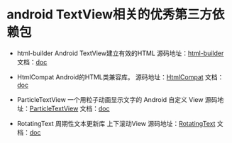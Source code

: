 # android TextView相关的优秀第三方依赖包

* html-builder Android TextView建立有效的HTML 
源码地址：[html-builder](https://github.com/jrummyapps/html-builder) 文档：[doc](https://github.com/jrummyapps/html-builder/blob/master/README.md)

* HtmlCompat Android的HTML类兼容库。
源码地址：[HtmlCompat](https://github.com/Pixplicity/HtmlCompat) 文档：[doc](https://github.com/Pixplicity/HtmlCompat/blob/master/README.md)

* ParticleTextView 一个用粒子动画显示文字的 Android 自定义 View
源码地址：[ParticleTextView](https://github.com/Yasic/ParticleTextView) 文档：[doc](https://github.com/Yasic/ParticleTextView/blob/master/README.md)

* RotatingText 周期性文本更新库 上下滚动View
源码地址：[RotatingText](https://github.com/sdsmdg/RotatingText) 文档：[doc](https://github.com/sdsmdg/RotatingText/blob/master/README.md)